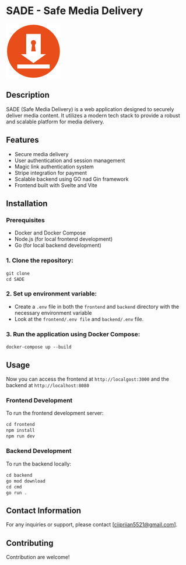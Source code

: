 # SADE - Safe Media Delivery
![icon150.png](backend/static/img/icon150.png)

## Description

SADE (Safe Media Delivery) is a web application designed to securely deliver media content.
It utilizes a modern tech stack to provide a robust and scalable platform for media delivery.

## Features
- Secure media delivery
- User authentication and session management
- Magic link authentication system
- Stripe integration for payment
- Scalable backend using GO nad Gin framework
- Frontend built with Svelte and Vite

## Installation
###  Prerequisites
- Docker and Docker Compose
- Node.js (for local frontend development)
- Go (for local backend development)

### 1. Clone the repository:
    git clone
    cd SADE
### 2. Set up environment variable:
- Create a `.env` file in both the `frontend` and `backend` directory with the necessary environment variable
- Look at the `frontend/.env file` and `backend/.env` file.

### 3. Run the application using Docker Compose: 
    docker-compose up --build

## Usage 
Now you can access the frontend at `http://localgost:3000` and the backend at `http://localhost:8080`

### Frontend Development
To run the frontend development server:

    cd frontend
    npm install
    npm run dev

### Backend Development 
To run the backend locally:

    cd backend
    go mod download
    cd cmd
    go run .

## Contact Information 
For any inquiries or support, please contact [ciipriian5521@gmail.com].

## Contributing
Contribution are welcome!
